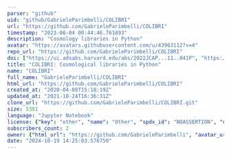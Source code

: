 ```yaml
---
parser: "github"
uid: "github/GabrieleParimbelli/COLIBRI"
url: "https://github.com/GabrieleParimbelli/COLIBRI"
timestamp: "2023-06-04 00:44:46.761893"
description: "Cosmology libraries in Python"
avatar: "https://avatars.githubusercontent.com/u/43963112?v=4"
repo_url: "https://github.com/GabrieleParimbelli/COLIBRI"
doi: ["https://ui.adsabs.harvard.edu/abs/2022JCAP...11..041P", "https://ui.adsabs.harvard.edu/abs/2023ascl.soft05021P/abstract"]
title: "COLIBRI: Cosmological libraries in Python"
name: "COLIBRI"
full_name: "GabrieleParimbelli/COLIBRI"
html_url: "https://github.com/GabrieleParimbelli/COLIBRI"
created_at: "2020-04-08T15:18:19Z"
updated_at: "2021-10-24T16:36:31Z"
clone_url: "https://github.com/GabrieleParimbelli/COLIBRI.git"
size: 5381
language: "Jupyter Notebook"
license: {"key": "other", "name": "Other", "spdx_id": "NOASSERTION", "url": null, "node_id": "MDc6TGljZW5zZTA="}
subscribers_count: 2
owner: {"html_url": "https://github.com/GabrieleParimbelli", "avatar_url": "https://avatars.githubusercontent.com/u/43963112?v=4", "login": "GabrieleParimbelli", "type": "User"}
date: "2024-10-19 14:25:03.576750"
---
```

